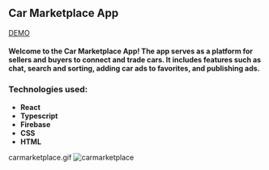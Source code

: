 

## Car Marketplace App
[DEMO](https://carmarketplaceapp.web.app/) 
#### Welcome to the Car Marketplace App! The app serves as a platform for sellers and buyers to connect and trade cars. It includes features such as chat, search and sorting, adding car ads to favorites, and publishing ads.

### Technologies used:
- **React**
- **Typescript**
- **Firebase**
- **CSS**
- **HTML**


carmarketplace.gif
![carmarketplace](https://github.com/ValkeMihail/car-marketplace-react-typescript/assets/72788498/5040f831-765e-4431-82b4-0ae8bd4415cf)
